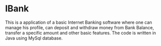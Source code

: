 # IBank
This is a application of a basic Internet Banking software where 
one can manage his profile, 
can deposit and withdraw money from Bank Balance, 
transfer a specific amount and 
other basic features. 
The code is written in Java using MySql database.
